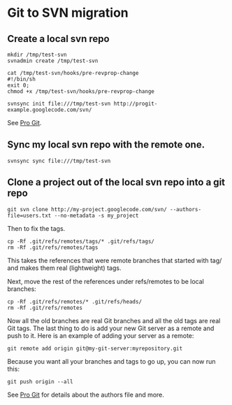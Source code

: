 # Git to SVN migration

## Create a local svn repo

    mkdir /tmp/test-svn
    svnadmin create /tmp/test-svn

    cat /tmp/test-svn/hooks/pre-revprop-change
    #!/bin/sh
    exit 0;
    chmod +x /tmp/test-svn/hooks/pre-revprop-change

    svnsync init file:///tmp/test-svn http://progit-example.googlecode.com/svn/

See [Pro Git](http://progit.org/book/ch8-1.html).

## Sync my local svn repo with the remote one.

    svnsync sync file:///tmp/test-svn

## Clone a project out of the local svn repo into a git repo

    git svn clone http://my-project.googlecode.com/svn/ --authors-file=users.txt --no-metadata -s my_project

Then to fix the tags.

    cp -Rf .git/refs/remotes/tags/* .git/refs/tags/
    rm -Rf .git/refs/remotes/tags

This takes the references that were remote branches that started with tag/ and makes them real (lightweight) tags.

Next, move the rest of the references under refs/remotes to be local branches:

    cp -Rf .git/refs/remotes/* .git/refs/heads/
    rm -Rf .git/refs/remotes

Now all the old branches are real Git branches and all the old tags are real Git tags. The last thing to do is add your new Git server as a remote and push to it. Here is an example of adding your server as a remote:

    git remote add origin git@my-git-server:myrepository.git

Because you want all your branches and tags to go up, you can now run this:

    git push origin --all

See [Pro Git](http://progit.org/book/ch8-2.html) for details about the authors file and more.
